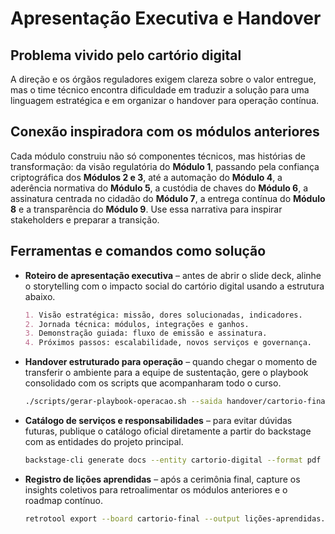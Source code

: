 # Apresentação Executiva e Handover

## Problema vivido pelo cartório digital

A direção e os órgãos reguladores exigem clareza sobre o valor entregue, mas o time técnico encontra dificuldade em traduzir a solução para uma linguagem estratégica e em organizar o handover para operação contínua.

## Conexão inspiradora com os módulos anteriores

Cada módulo construiu não só componentes técnicos, mas histórias de transformação: da visão regulatória do **Módulo 1**, passando pela confiança criptográfica dos **Módulos 2 e 3**, até a automação do **Módulo 4**, a aderência normativa do **Módulo 5**, a custódia de chaves do **Módulo 6**, a assinatura centrada no cidadão do **Módulo 7**, a entrega contínua do **Módulo 8** e a transparência do **Módulo 9**. Use essa narrativa para inspirar stakeholders e preparar a transição.

## Ferramentas e comandos como solução

- **Roteiro de apresentação executiva** – antes de abrir o slide deck, alinhe o storytelling com o impacto social do cartório digital usando a estrutura abaixo.
  ```markdown
  1. Visão estratégica: missão, dores solucionadas, indicadores.
  2. Jornada técnica: módulos, integrações e ganhos.
  3. Demonstração guiada: fluxo de emissão e assinatura.
  4. Próximos passos: escalabilidade, novos serviços e governança.
  ```
- **Handover estruturado para operação** – quando chegar o momento de transferir o ambiente para a equipe de sustentação, gere o playbook consolidado com os scripts que acompanharam todo o curso.
  ```bash
  ./scripts/gerar-playbook-operacao.sh --saida handover/cartorio-final.pdf
  ```
- **Catálogo de serviços e responsabilidades** – para evitar dúvidas futuras, publique o catálogo oficial diretamente a partir do backstage com as entidades do projeto principal.
  ```bash
  backstage-cli generate docs --entity cartorio-digital --format pdf
  ```
- **Registro de lições aprendidas** – após a cerimônia final, capture os insights coletivos para retroalimentar os módulos anteriores e o roadmap contínuo.
  ```bash
  retrotool export --board cartorio-final --output lições-aprendidas.md
  ```
